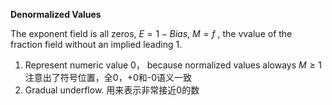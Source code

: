 **Denormalized Values**

The exponent field is all zeros, $E = 1 - Bias$, $M = f$ , the vvalue of the fraction field without an implied leading 1.

1. Represent numeric value 0， because normalized  values aloways $M \ge 1$注意出了符号位置，全0，+0和-0语义一致
2. Gradual underflow. 用来表示非常接近0的数
